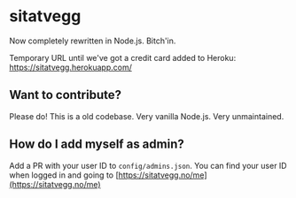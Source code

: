 sitatvegg
=========

Now completely rewritten in Node.js. Bitch'in.

Temporary URL until we've got a credit card added to Heroku:
https://sitatvegg.herokuapp.com/

## Want to contribute?

Please do! This is a old codebase. Very vanilla Node.js. Very unmaintained.

## How do I add myself as admin?

Add a PR with your user ID to `config/admins.json`. You can find your user ID
when logged in and going to [https://sitatvegg.no/me](https://sitatvegg.no/me)

